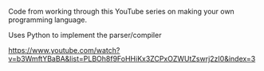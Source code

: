 Code from working through this YouTube series on making your own programming language.

Uses Python to implement the parser/compiler

https://www.youtube.com/watch?v=b3WmftYBaBA&list=PLBOh8f9FoHHiKx3ZCPxOZWUtZswrj2zI0&index=3